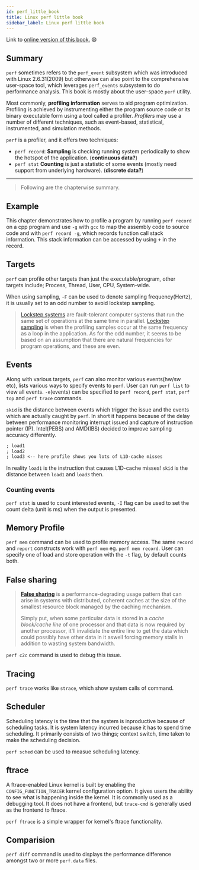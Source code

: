 ```yaml
---
id: perf_little_book
title: Linux perf little book
sidebar_label: Linux perf little book
---
```


Link to [online version of this book.](https://nanxiao.gitbooks.io/perf-little-book/) 😄

## Summary
`perf` sometimes refers to the `perf_event` subsystem which was introduced with Linux 2.6.31(2009) but otherwise can also point to the comprehensive user-space tool, which leverages `perf_events` subsystem to do performance analysis. This book is mostly about the user-space `perf` utility.

Most commonly, **profiling information** serves to aid program optimization. Profiling is achieved by instrumenting either the program source code or its binary executable form using a tool called a profiler. *Profilers* may use a number of different techniques, such as event-based, statistical, instrumented, and simulation methods.

`perf` is a profiler, and it offers two techniques:
- `perf record`: **Sampling** is checking running system periodically to show the hotspot of the application. (**continuous data?**)
- `perf stat` **Counting** is just a statistic of some events (mostly need support from underlying hardware). (**discrete data?**)
---
> Following are the chapterwise summary.
## Example
This chapter demonstrates how to profile a program by running `perf record` on a cpp program and use `-g` with `gcc` to map the assembly code to source code and with `perf record -g`, which records function call stack information. This stack information can be accessed by using <kbd>+</kbd> in the record.

## Targets
`perf` can profile other targets than just the executable/program, other targets include; Process, Thread, User, CPU, System-wide.

When using sampling, `-F` can be used to denote sampling frequency(Hertz), it is usually set to an odd number to avoid lockstep sampling.

> [Lockstep systems](https://en.wikipedia.org/wiki/Lockstep_(computing)) are fault-tolerant computer systems that run the same set of operations at the same time in parallel. [Lockstep sampling](https://stackoverflow.com/questions/45470758/what-is-lockstep-sampling) is when the profiling samples occur at the same frequency as a loop in the application. As for the odd number, it seems to be based on an assumption that there are natural frequencies for program operations, and these are even.

## Events
Along with various targets, `perf` can also monitor various events(hw/sw etc), lists various ways to specify events to `perf`. User can run `perf list` to view all events. `-e`(events) can be specified to `perf record`, `perf stat`, `perf top` and `perf trace` commands.

`skid` is the distance between events which trigger the issue and the events which are actually caught by `perf`. In short it happens because of the delay between performance monitoring interrupt issued and capture of instruction pointer (IP). Intel(PEBS) and AMD(IBS) decided to improve sampling accuracy differently.
```md
; load1 
; load2
; load3 <-- here profile shows you lots of L1D-cache misses
```
In reality `load1` is the instruction that causes L1D-cache misses! `skid` is the distance between `load1` and `load3` then.

### Counting events
`perf stat` is used to count interested events, `-I` flag can be used to set the count delta (unit is ms) when the output is presented.

## Memory Profile
`perf mem` command can be used to profile memory access. The same `record` and `report` constructs work with `perf mem` eg. `perf mem record`. User can specify one of load and store operation with the `-t` flag, by default counts both.

## False sharing
> [**False sharing**](https://www.youtube.com/watch?v=FygXDrRsaU8) is a performance-degrading usage pattern that can arise in systems with distributed, coherent caches at the size of the smallest resource block managed by the caching mechanism.
>
> Simply put, when some particular data is stored in a *cache block/cache line* of one processor and that data is now required by another processor, it'll invalidate the entire line to get the data which could possibly have other data in it aswell forcing memory stalls in addition to wasting system bandwidth.

`perf c2c` command is used to debug this issue.

## Tracing
`perf trace` works like `strace`, which show system calls of command.

## Scheduler
Scheduling latency is the time that the system is inproductive because of scheduling tasks. It is system latency incurred because it has to spend time scheduling. It primarily consists of two things; context switch, time taken to make the scheduling decision.

`perf sched` can be used to measue scheduling latency.

## ftrace
A ftrace-enabled Linux kernel is built by enabling the `CONFIG_FUNCTION_TRACER` kernel configuration option. It gives users the ability to see what is happening inside the kernel. It is commonly used as a debugging tool. It does not have a frontend, but `trace-cmd` is generally used as the frontend to ftrace.

`perf ftrace` is a simple wrapper for kernel's ftrace functionality.

## Comparision
`perf diff` command is used to displays the performance difference amongst two or more `perf.data` files.